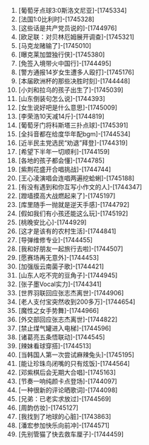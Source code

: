 
1. [葡萄牙点球3:0斯洛文尼亚]-[1745334]
1. [法国1:0比利时]-[1745328]
1. [这些话是共产党员说的]-[1744976]
1. [欧足联：对贝林厄姆展开调查]-[1745321]
1. [马克龙赌输了]-[1745010]
1. [曝克莱加盟独行侠]-[1745380]
1. [免签入境带火中国行]-[1744495]
1. [警方通报14岁女生遭多人殴打]-[1745176]
1. [本届欧洲杯的那些决胜时刻]-[1744448]
1. [小刘和拉乌的孩子出生了]-[1745039]
1. [山东倒装句怎么说]-[1744393]
1. [女生说好吧是什么意思]-[1745009]
1. [李荣浩10天减14斤]-[1744819]
1. [葡萄牙门将科斯塔三扑点球]-[1745391]
1. [全抖音都在给度华年配bgm]-[1744534]
1. [近半民主党选民“劝退”拜登]-[1744319]
1. [希望下半年一切顺利]-[1744159]
1. [各地的孩子都会懂]-[1744785]
1. [紫荆花盛开合唱挑战]-[1744744]
1. [王心凌演唱会连唱两遍挖蛤蜊]-[1745188]
1. [有没有遇到和你互写小作文的人]-[1744347]
1. [蹬墙摸高大战燃起来了]-[1745197]
1. [库里随手一抛就是逆天手感]-[1744792]
1. [假如我们有小孩还能这么玩]-[1745192]
1. [桃晚安比心]-[1744929]
1. [这才是该有的农村生活]-[1744841]
1. [导弹维修专业]-[1744455]
1. [我和好朋友一起旅行去啦]-[1744507]
1. [愿赛场再无意外]-[1744453]
1. [加强版云南菌子歌]-[1744421]
1. [山东人吃不完的豆角子]-[1744945]
1. [张子墨Vocal实力]-[1744341]
1. [世界羽联回应张志杰离世]-[1744906]
1. [老人支付宝突然收到200多万]-[1744654]
1. [魔性之女手势舞]-[1744966]
1. [外交部回应张志杰离世]-[1744822]
1. [禁止煤气罐进入电梯]-[1744596]
1. [诸葛亮五条悟联动]-[1744545]
1. [辣妹看球穿搭]-[1744513]
1. [当韩国人第一次尝试麻辣兔头]-[1745195]
1. [能让珍珠鸟闭嘴的只有炫饭]-[1744564]
1. [邓紫棋后会无期大合唱]-[1745163]
1. [节奏一响纯颜卡点登场]-[1744097]
1. [一种很新的评论晒歌词]-[1744098]
1. [兄弟：已老实求放过]-[1744569]
1. [周韵仿妆]-[1745127]
1. [我找到了地球的心脏]-[1743863]
1. [潘宏参加快乐向前冲]-[1744571]
1. [先别管猫了快去救车厘子]-[1744459]